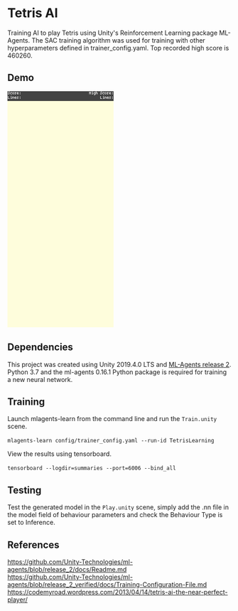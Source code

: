 # Tetris AI
Training AI to play Tetris using Unity's Reinforcement Learning package ML-Agents. The SAC training algorithm was used for training with other hyperparameters defined in trainer_config.yaml. Top recorded high score is 460260.

## Demo
![gif](tetris.gif)

## Dependencies
This project was created using Unity 2019.4.0 LTS and [ML-Agents release 2](https://github.com/Unity-Technologies/ml-agents/releases/tag/release_2). Python 3.7 and the ml-agents 0.16.1 Python package is required for training a new neural network.

## Training
Launch mlagents-learn from the command line and run the ```Train.unity``` scene.

```mlagents-learn config/trainer_config.yaml --run-id TetrisLearning```

View the results using tensorboard.

```tensorboard --logdir=summaries --port=6006 --bind_all```

## Testing
Test the generated model in the ```Play.unity``` scene, simply add the .nn file in the model field of behaviour parameters and check the Behaviour Type is set to Inference.

## References
https://github.com/Unity-Technologies/ml-agents/blob/release_2/docs/Readme.md   
https://github.com/Unity-Technologies/ml-agents/blob/release_2_verified/docs/Training-Configuration-File.md  
https://codemyroad.wordpress.com/2013/04/14/tetris-ai-the-near-perfect-player/
